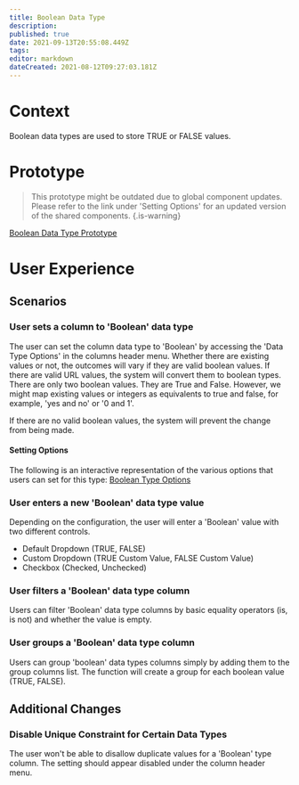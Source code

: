 ```yaml
---
title: Boolean Data Type
description: 
published: true
date: 2021-09-13T20:55:08.449Z
tags: 
editor: markdown
dateCreated: 2021-08-12T09:27:03.181Z
---
```


# Context
Boolean data types are used to store TRUE or FALSE values. 

# Prototype
> This prototype might be outdated due to global component updates. Please refer to the link under 'Setting Options' for an updated version of the shared components.
{.is-warning}

[Boolean Data Type Prototype](https://www.figma.com/proto/Uaf1ntcldzK2U41Jhw6vS2/Mathesar-MVP?page-id=4260%3A37440&node-id=4270%3A40031&viewport=324%2C48%2C0.35&scaling=min-zoom&starting-point-node-id=4270%3A40031&show-proto-sidebar=1)

# User Experience
## Scenarios
### User sets a column to 'Boolean' data type
The user can set the column data type to 'Boolean' by accessing the 'Data Type Options' in the columns header menu.
Whether there are existing values or not, the outcomes will vary if they are valid boolean values.
If there are valid URL values, the system will convert them to boolean types. There are only two boolean values. They are True and False. However, we might map existing values or integers as equivalents to true and false, for example, 'yes and no' or '0 and 1'.

If there are no valid boolean values, the system will prevent the change from being made. 

#### Setting Options
The following is an interactive representation of the various options that users can set for this type:
[Boolean Type Options](https://www.figma.com/proto/Uaf1ntcldzK2U41Jhw6vS2/Mathesar-MVP?page-id=4260%3A37440&node-id=4270%3A41050&viewport=324%2C48%2C0.34&scaling=contain&starting-point-node-id=4270%3A41050)


### User enters a new 'Boolean' data type value
Depending on the configuration, the user will enter a 'Boolean' value with two different controls.
- Default Dropdown (TRUE, FALSE)
- Custom Dropdown (TRUE Custom Value, FALSE Custom Value)
- Checkbox (Checked, Unchecked)

### User filters a 'Boolean' data type column
Users can filter 'Boolean' data type columns by basic equality operators (is, is not) and whether the value is empty. 

### User groups a 'Boolean' data type column
Users can group 'boolean' data types columns simply by adding them to the group columns list. The function will create a group for each boolean value (TRUE, FALSE).

## Additional Changes
### Disable Unique Constraint for Certain Data Types
The user won't be able to disallow duplicate values for a 'Boolean' type column. The setting should appear disabled under the column header menu.